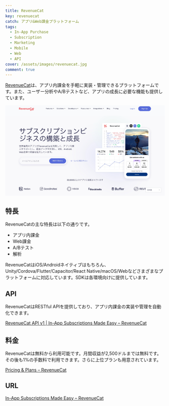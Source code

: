 ```yaml
---
title: RevenueCat
key: revenuecat
catch: アプリ&Web課金プラットフォーム
tags:
  - In-App Purchase
  - Subscription
  - Marketing
  - Mobile
  - Web
  - API
cover: /assets/images/revenuecat.jpg
comment: true
---
```


[RevenueCat](https://www.revenuecat.com/)は、アプリ内課金を手軽に実装・管理できるプラットフォームです。また、ユーザー分析やA/Bテストなど、アプリの成長に必要な機能も提供しています。

[![RevenueCatのWebサイト](/assets/images/revenuecat.jpg)](https://www.revenuecat.com/)

<!--more-->

## 特長

RevenueCatの主な特長は以下の通りです。

- アプリ内課金
- Web課金
- A/Bテスト
- 解析

RevenueCatはiOS/Androidネイティブはもちろん、Unity/Cordova/Flutter/Capacitor/React Native/macOS/Webなどさまざまなプラットフォームに対応しています。SDKは各環境向けに提供しています。

## API

RevenueCatはRESTful APIを提供しており、アプリ内課金の実装や管理を自動化できます。

[RevenueCat API v1 \| In-App Subscriptions Made Easy – RevenueCat](https://www.revenuecat.com/docs/api-v1)

## 料金

RevenueCatは無料から利用可能です。月間収益が2,500ドルまでは無料です。その後も1%の手数料で利用できます。さらに上位プランも用意されています。

[Pricing & Plans – RevenueCat](https://www.revenuecat.com/pricing/)

## URL

[In-App Subscriptions Made Easy – RevenueCat](https://www.revenuecat.com/)
